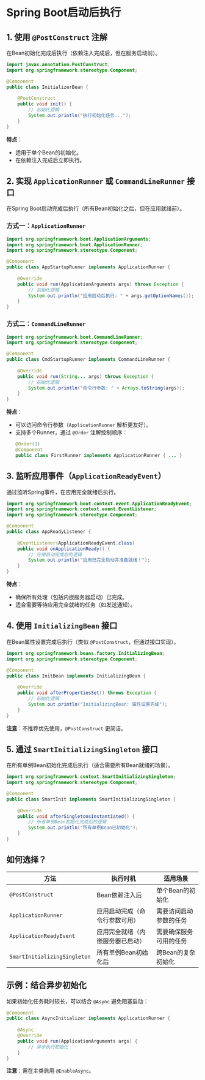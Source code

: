 # Spring Boot启动后执行

## 1. **使用 `@PostConstruct` 注解**
在Bean初始化完成后执行（依赖注入完成后，但在服务启动前）。
```java
import javax.annotation.PostConstruct;
import org.springframework.stereotype.Component;

@Component
public class InitializerBean {
    
    @PostConstruct
    public void init() {
        // 初始化逻辑
        System.out.println("执行初始化任务...");
    }
}
```

**特点**：
- 适用于单个Bean的初始化。
- 在依赖注入完成后立即执行。

## 2. **实现 `ApplicationRunner` 或 `CommandLineRunner` 接口**
在Spring Boot启动完成后执行（所有Bean初始化之后，但在应用就绪前）。

### **方式一：`ApplicationRunner`**
```java
import org.springframework.boot.ApplicationArguments;
import org.springframework.boot.ApplicationRunner;
import org.springframework.stereotype.Component;

@Component
public class AppStartupRunner implements ApplicationRunner {
    
    @Override
    public void run(ApplicationArguments args) throws Exception {
        // 初始化逻辑
        System.out.println("应用启动后执行: " + args.getOptionNames());
    }
}
```

### **方式二：`CommandLineRunner`**
```java
import org.springframework.boot.CommandLineRunner;
import org.springframework.stereotype.Component;

@Component
public class CmdStartupRunner implements CommandLineRunner {
    
    @Override
    public void run(String... args) throws Exception {
        // 初始化逻辑
        System.out.println("命令行参数: " + Arrays.toString(args));
    }
}
```

**特点**：
- 可以访问命令行参数（`ApplicationRunner` 解析更友好）。
- 支持多个Runner，通过 `@Order` 注解控制顺序：
  ```java
  @Order(1)
  @Component
  public class FirstRunner implements ApplicationRunner { ... }
  ```

## 3. **监听应用事件（`ApplicationReadyEvent`）**
通过监听Spring事件，在应用完全就绪后执行。

```java
import org.springframework.boot.context.event.ApplicationReadyEvent;
import org.springframework.context.event.EventListener;
import org.springframework.stereotype.Component;

@Component
public class AppReadyListener {
    
    @EventListener(ApplicationReadyEvent.class)
    public void onApplicationReady() {
        // 应用启动完成后的逻辑
        System.out.println("应用已完全启动并准备就绪！");
    }
}
```

**特点**：
- 确保所有处理（包括内嵌服务器启动）已完成。
- 适合需要等待应用完全就绪的任务（如发送通知）。

## 4. **使用 `InitializingBean` 接口**
在Bean属性设置完成后执行（类似 `@PostConstruct`，但通过接口实现）。

```java
import org.springframework.beans.factory.InitializingBean;
import org.springframework.stereotype.Component;

@Component
public class InitBean implements InitializingBean {
    
    @Override
    public void afterPropertiesSet() throws Exception {
        // 初始化逻辑
        System.out.println("InitializingBean: 属性设置完成");
    }
}
```

**注意**：不推荐优先使用，`@PostConstruct` 更简洁。

## 5. **通过 `SmartInitializingSingleton` 接口**
在所有单例Bean初始化完成后执行（适合需要所有Bean就绪的场景）。

```java
import org.springframework.context.SmartInitializingSingleton;
import org.springframework.stereotype.Component;

@Component
public class SmartInit implements SmartInitializingSingleton {
    
    @Override
    public void afterSingletonsInstantiated() {
        // 所有单例Bean初始化完成后的逻辑
        System.out.println("所有单例Bean已初始化");
    }
}
```

## 如何选择？

| 方法                           | 执行时机             | 适用场景        |
|------------------------------|------------------|-------------|
| `@PostConstruct`             | Bean依赖注入后        | 单个Bean的初始化  |
| `ApplicationRunner`          | 应用启动完成（命令行参数可用）  | 需要访问启动参数的任务 |
| `ApplicationReadyEvent`      | 应用完全就绪（内嵌服务器已启动） | 需要确保服务可用的任务 |
| `SmartInitializingSingleton` | 所有单例Bean初始化后     | 跨Bean的复杂初始化 |


## 示例：结合异步初始化
如果初始化任务耗时较长，可以结合 `@Async` 避免阻塞启动：
```java
@Component
public class AsyncInitializer implements ApplicationRunner {
    
    @Async
    @Override
    public void run(ApplicationArguments args) {
        // 异步执行初始化
    }
}
```
**注意**：需在主类启用 `@EnableAsync`。
